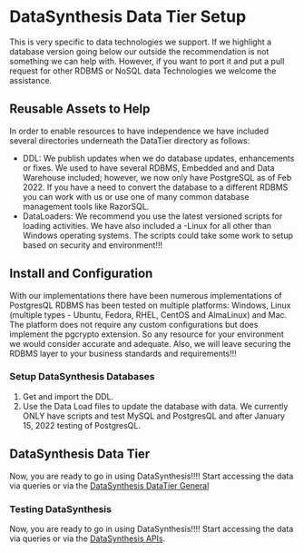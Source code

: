 # DataSynthesis Data Tier Setup
This is very specific to data technologies we support. If we highlight a database version
going below our outside the recommendation is not something we can help with. However,
if you want to port it and put a pull request for other RDBMS or NoSQL data Technologies
we welcome the assistance.

## Reusable Assets to Help
In order to enable resources to have independence we have included several directories
underneath the DataTier directory as follows:

- DDL: We publish updates when we do database updates, enhancements or fixes. We used to have several RDBMS, Embedded and
and Data Warehouse included; however, we now only have PostgreSQL as of Feb 2022. If you have a need to convert the database to a different RDBMS you can work with us or use
one of many common database management tools like RazorSQL.
- DataLoaders: We recommend you use the latest versioned scripts
for loading activities. We have also included a <version>-Linux for all other than Windows operating systems. The scripts
could take some work to setup based on security and environment!!!
   
## Install and Configuration
With our implementations there have been numerous implementations of PostgresQL RDBMS has been tested on multiple
platforms: Windows, Linux (multiple types - Ubuntu, Fedora, RHEL, CentOS and AlmaLinux) and Mac. The platform 
does not require any custom configurations but does implement the pgcrypto extension. So any resource for your environment we would consider accurate and adequate. Also, we will leave securing the RDBMS 
layer to your business standards and requirements!!!

### Setup DataSynthesis Databases
1. Get and import the DDL. 
2. Use the Data Load files to update the database with data. We currently ONLY have scripts and test MySQL and PostgresQL
and after January 15, 2022 testing of PostgresQL.

## DataSynthesis Data Tier
Now, you are ready to go in using DataSynthesis!!!! Start accessing the data via queries or via the
[DataSynthesis DataTier General](https://github.com/Project-Herophilus/DataSynthesis/blob/main/DataTier/DataSynthesis-DataTier-DataModel.md)

### Testing DataSynthesis
Now, you are ready to go in using DataSynthesis!!!! Start accessing the data via queries or via the
[DataSynthesis APIs](https://github.com/Project-Herophilus/DataSynthesis/tree/main/DataTier-APIs). 
